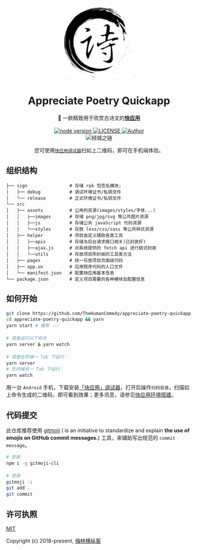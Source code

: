 <div align="center">
  <a href="https://nicelinks.site?from=github">
    <img width="200" height="200" src="https://raw.githubusercontent.com/TheHumanComedy/appreciate-poetry-quickapp/master/src/assets/images/logo.png" alt="Appreciate Poetry Quickapp">
  </a>
</div>

<h1 align="center">Appreciate Poetry Quickapp</h1>

<div align="center">
  🌊 一款精致用于欣赏古诗文的<strong><a href="https://nicelinks.site/post/5b5fb5bc615bf842b609105f">快应用</a></strong>
</div>

<br>

<div align="center">
  <a href="https://nodejs.org/en/">
    <img src="https://img.shields.io/badge/node-%3E=%206.0.0-green.svg" alt="node version">
  </a>
  <a href="https://github.com/TheHumanComedy/appreciate-poetry-quickapp">
    <img src="https://img.shields.io/github/license/TheHumanComedy/appreciate-poetry-quickapp.svg" alt="LICENSE">
  </a>
  <a href="https://github.com/TheHumanComedy/appreciate-poetry-quickapp"><img src="https://img.shields.io/badge/Author-梅林横纵客-%23a696c8.svg" alt="Author"></a>
</div>

<div align="center">
  <image src="https://raw.githubusercontent.com/TheHumanComedy/appreciate-poetry-quickapp/master/src/assets/images/qrcode.png" width="300" alt="倾城之链" />
  <p>您可使用<code><a href="https://github.com/nicejade/awesome-quickapp#调试器下载">快应用调试器</a></code>扫如上二维码，即可在手机端体验。</p>
</div>

## 组织结构

```
├── sign                # 存储 rpk 包签名模块;
│   ├── debug           # 调试环境证书/私钥文件
│   └── release         # 正式环境证书/私钥文件
└── src
│   ├── assets          # 公用的资源(images/styles/字体...)
│   │   ├──images       # 存储 png/jpg/svg 等公共图片资源
│   │   ├──js           # 存储公共 javaScript 代码资源
│   │   └──styles       # 存放 less/css/sass 等公共样式资源
│   ├── helper          # 项目自定义辅助各类工具
│   │   ├──apis         # 存储与后台请求接口相关(已封装好)
│   │   ├──ajax.js      # 对系统提供的 fetch api 进行链式封装
│   │   └──utils        # 存放项目所封装的工具类方法
│   ├── pages           # 统一存放项目页面级代码
│   ├── app.ux          # 应用程序代码的人口文件
│   └── manifest.json   # 配置快应用基本信息
└── package.json        # 定义项目需要的各种模块及配置信息
```

## 如何开始

```bash
git clone https://github.com/TheHumanComedy/appreciate-poetry-quickapp.git
cd appreciate-poetry-quickapp && yarn
yarn start # 推荐 ✅✅

# 或者运行以下命令
yarn server & yarn watch

# 或者在终端一 Tab 下运行：
yarn server
# 在终端另一 Tab 下运行：
yarn watch
```
用一台 `Android` 手机，下载安装[「快应用」调试器](https://github.com/nicejade/awesome-quickapp#调试器下载)，打开后操作`扫码安装`，扫描如上命令生成的二维码，即可看到效果；更多讯息，请参见[快应用环境搭建](https://nice.lovejade.cn/zh/article/develop-quick-app-experience-notes.html#环境搭建)。

## 代码提交

此仓库推荐使用 [gitmoji](https://github.com/carloscuesta/gitmoji) ( is an initiative to standardize and explain **the use of emojis on GitHub commit messages.**) 工具，来辅助写出规范的 `commit message`。

```bash
# 安装
npm i -g gitmoji-cli

# 使用
gitmoji -i
git add .
git commit
```

## 许可执照

[MIT](http://opensource.org/licenses/MIT)

Copyright (c) 2018-present, [梅林横纵客](https://github.com/TheHumanComedy)
